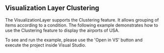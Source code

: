 ## Visualization Layer Clustering
The VisualizationLayer supports the Clustering feature. It allows grouping of items according to a condition. The following example demonstrates how to use the Clustering feature to display the airports of USA.

To see and run the example, please use the 'Open in VS' button and execute the project inside Visual Studio.

[//]: <keywords:ClusterItemTemplate, ClusteringEnabled, AsyncShapeFileReader, ToolTipFormat, ClusterData, ClusterState, ExpandedToPolygon>